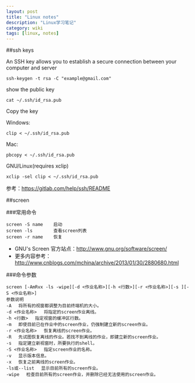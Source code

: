 ```yaml
---
layout: post
title: "Linux notes"
description: "Linux学习笔记"
category: wiki
tags: [linux, notes]
---
```


##ssh keys

An SSH key allows you to establish a secure connection between your computer and server

	ssh-keygen -t rsa -C "example@gmail.com"

show the public key

	cat ~/.ssh/id_rsa.pub

Copy the key

Windows:

	clip < ~/.ssh/id_rsa.pub

Mac:

	pbcopy < ~/.ssh/id_rsa.pub

GNU/Linux(requires xclip)

	xclip -sel clip < ~/.ssh/id_rsa.pub

参考：https://gitlab.com/help/ssh/README

##screen

###常用命令

	screen -S name    启动
	screen -ls        查看screen列表
	screen -r name    恢复

- GNU's Screen 官方站点：http://www.gnu.org/software/screen/
- 更多内容参考：http://www.cnblogs.com/mchina/archive/2013/01/30/2880680.html

###命令参数

	screen [-AmRvx -ls -wipe][-d <作业名称>][-h <行数>][-r <作业名称>][-s ][-S <作业名称>]
	参数说明
	-A 　将所有的视窗都调整为目前终端机的大小。
	-d <作业名称> 　将指定的screen作业离线。
	-h <行数> 　指定视窗的缓冲区行数。
	-m 　即使目前已在作业中的screen作业，仍强制建立新的screen作业。
	-r <作业名称> 　恢复离线的screen作业。
	-R 　先试图恢复离线的作业。若找不到离线的作业，即建立新的screen作业。
	-s 　指定建立新视窗时，所要执行的shell。
	-S <作业名称> 　指定screen作业的名称。
	-v 　显示版本信息。
	-x 　恢复之前离线的screen作业。
	-ls或--list 　显示目前所有的screen作业。
	-wipe 　检查目前所有的screen作业，并删除已经无法使用的screen作业。



